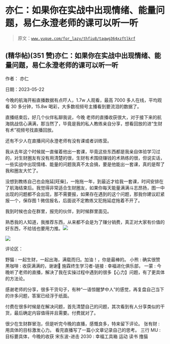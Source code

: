 # 亦仁：如果你在实战中出现情绪、能量问题，易仁永澄老师的课可以听一听

> 原文：[`www.yuque.com/for_lazy/thfiu8/taqwg364xzftlkrf`](https://www.yuque.com/for_lazy/thfiu8/taqwg364xzftlkrf)



## (精华帖)(351 赞)亦仁：如果你在实战中出现情绪、能量问题，易仁永澄老师的课可以听一听 

作者： 亦仁 

日期：2023-05-22 

今晚的航海开船直播数据有点吓人，1.7w 人观看，最高 7000 多人在线，平均观看 30 多分钟，15.8w 喝彩，大多数视频号主播看到要流泪的数据了。 

直播结束后，好几个伙伴私聊我说，今晚 老师的直播收获很大，对于接下来的航海挑战信心满满，那当然了，毕竟是我的私人教练亲自分享，想看回放的进“生财有术”视频号找直播回放。 

还有不少人在直播间问永澄老师有没有课或者训练营。 

我从去年这个时候就一直催着他出一套课，毕竟这些东西都是我亲自体验学习过的，对生财圈友有没有用清楚的很，生财有术围绕赚钱的术熟练的很，但说实话，一些实战中出现情绪、能量的问题我真不太会搞，要是他能出一套课，真的是帮了我和圈友大忙了。 

没想到教练自己也会拖延[旺柴]，一拖拖一年，到最近才给我一套课，时间安排在了航海结束后。我觉得非常适合生财圈友，如果你每天能量满满斗志昂扬，图一中出现的问题都不会出现，那不需要报，如果存在遇到的这个问题，那我你建议赶紧报一个，保存图 1 微信报名，后面说不定教练又犯拖延症拖着不开了。 

我到时候也会在群里，报完的伙伴，到时候群里面见。 

熟悉我的人知道，我推荐东西，从来都不会是为了赚分销费，真正对大家有价值的好东西，不给钱也要用力推。![](img/87c6cf8a73518329d840189d9d70494f.png) 

![](img/cda11849755a1dc7c09c40d8829525f6.png) 

评论区： 

野猫 : 一起生财，一起出海，满载而归。加油！，你是最棒的。 小熊 : 确实很赞 黑咖啡 : 收获满满的，谢谢🙏 施霖终生学习者-链接 : 幸福进化俱乐部， 一蒙 : 今晚听了老师的直播，解决了我在实操过程中遇到的很多【心力】问题，有了更具体的方法论。 

感谢老师的分享，很多干货句子，有种“一语惊醒梦中人”的感觉，再复盘自己当下的许多问题，答案已经浮于纸面。 

付费在很多时候是在解决问题，首先清楚自己的问题，其次看到有人分享类似的干货，最后确定内容值得并且需要。付费就对了。 

很少在生财群冒泡，但是听完今晚的直播，感慨良多，特来留下评论。 张有财 : 用具体的目标激发心力。 看完直播写了一篇小文章记录自己的思考。 三行 MU : 目标要具体，今晚的收获 宋东波-进击 2030 : 幸福工具箱 运动 读书 撸猫
